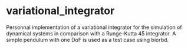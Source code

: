 # variational_integrator

Personnal implementation of a variational integrator for the simulation of dynamical systems in comparison with a Runge-Kutta 45 integrator.
A simple pendulum with one DoF is used as a test case using biorbd.


